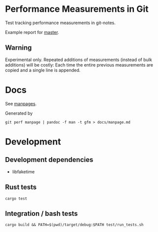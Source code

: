 # Performance Measurements in Git

Test tracking performance measurements in git-notes.

Example report for [master](https://kaihowl.github.io/git-perf/master.html).

## Warning
Experimental only.
Repeated additions of measurements (instead of bulk additions) will be costly:
Each time the entire previous measurements are copied and a single line is appended.

# Docs

See [manpages](./docs/manpage.md).

Generated by
```
git perf manpage | pandoc -f man -t gfm > docs/manpage.md
```

# Development

## Development dependencies

- libfaketime

## Rust tests
```
cargo test
```

## Integration / bash tests
```
cargo build && PATH=$(pwd)/target/debug:$PATH test/run_tests.sh
```

